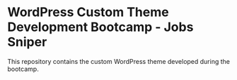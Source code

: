 # WordPress Custom Theme Development Bootcamp - Jobs Sniper

This repository contains the custom WordPress theme developed during the bootcamp.
